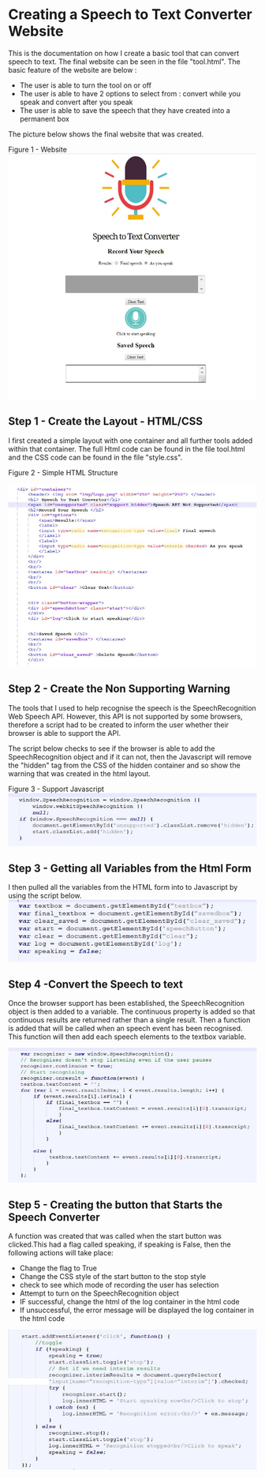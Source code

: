 <h1> Creating a Speech to Text Converter Website</h1> 

This is the documentation on how I create a basic tool that can convert speech to text. The final website can be seen in the file "tool.html". The basic feature of the website are below :

<ul>
  <li>The user is able to turn the tool on or off </li>
  <li> The user is able to have 2 options to select from : convert while you speak and convert after you speak</li>
  <li> The user is able to save the speech that they have created into a permanent box </li>
</ul>

 The picture below shows the final website that was created. 
 
 Figure 1 - Website 
<img src="Final_Website.JPG"> 

<h2> Step 1 - Create the Layout - HTML/CSS </h2> 

I first created a simple layout with one container and all further tools added within that container. The full Html code can be found in the file tool.html and the CSS code can be found in the file "style.css".   

Figure 2 - Simple HTML Structure 

<img src="html_layout.JPG">

<h2> Step 2 - Create the Non Supporting Warning </h2> 

The tools that I used to help recognise the speech is the SpeechRecognition Web Speech API. However, this API is not supported by some browsers, therefore a script had to be created to inform the user whether their browser is able to support the API. 

The script below checks to see if the browser is able to add the SpeechRecognition object and if it can not, then the Javascript will remove the "hidden" tag from the CSS of the hidden container and so show the warning that was created in the html layout.


Figure 3 - Support Javascript
<img src="support_javascript.JPG">

<h2> Step 3 - Getting all Variables from the Html Form </h2>

I then pulled all the variables from the HTML form into to Javascript by using the script below. 
<img src="variables.JPG">

<h2> Step 4 -Convert the Speech to text </h2> 

Once the browser support has been established, the SpeechRecognition object is then added to a variable. The continuous property is added so that continuous results are returned rather than a single result. Then a function is added that will be called when an speech event has been recognised. This function will then add each speech elements to the textbox variable.  
 
<img src="convert_speech.JPG">

<h2> Step 5 - Creating the button that Starts the Speech Converter</h2> 

A function was created that was called when the start button was clicked.This had a flag called speaking, if speaking is False, then the following actions will take place:
<ul> 
  <li> Change the flag to True</li>
  <li> Change the CSS style of the start button to the stop style</li>
  <li> check to see which mode of recording the user has selection </li> 
  <li> Attempt to turn on the SpeechRecognition object</li>
  <li> IF successful, change the html of the log container in the html code</li>
  <li> If unsuccessful, the error message will be displayed the log container in the html code</li>
</ul>
<img src="user_button.JPG">
